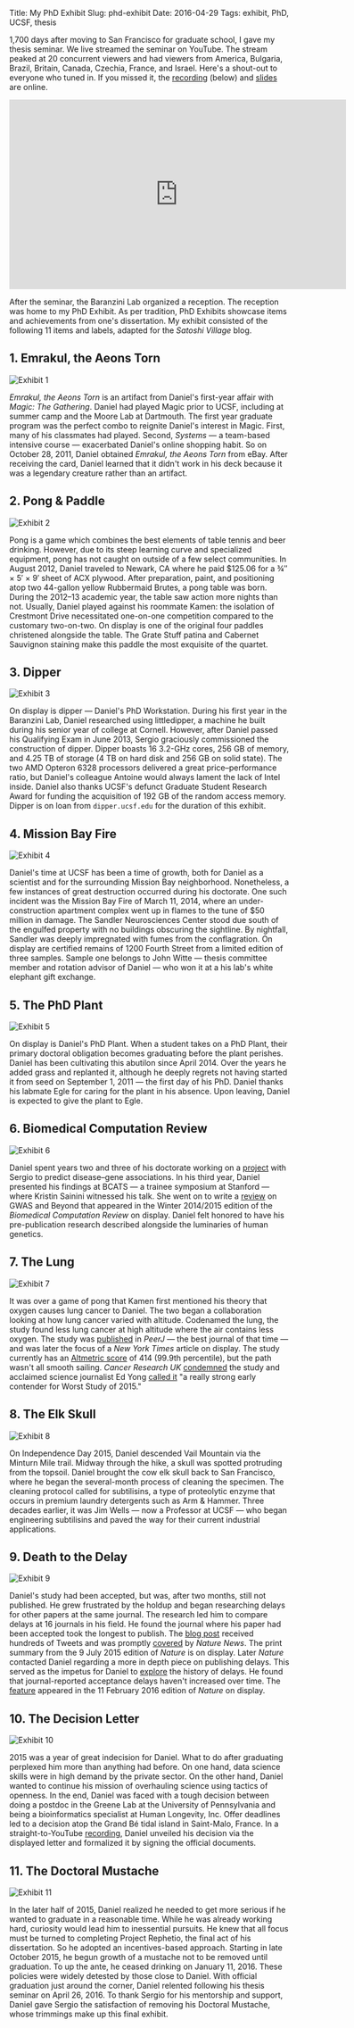 Title: My PhD Exhibit
Slug: phd-exhibit
Date: 2016-04-29
Tags: exhibit, PhD, UCSF, thesis

1,700 days after moving to San Francisco for graduate school, I gave my thesis seminar. We live streamed the seminar on YouTube. The stream peaked at 20 concurrent viewers and had viewers from America, Bulgaria, Brazil, Britain, Canada, Czechia, France, and Israel. Here's a shout-out to everyone who tuned in. If you missed it, the [recording](https://youtu.be/H8DfXop8K7g "YouTube · Daniel Himmelstein's PhD Thesis Seminar") (below) and [slides](http://slides.com/dhimmel/thesis-seminar "Slides · The hetnet awakens: understanding disease through data integration & open science") are online.

<div class="videoWrapper"><iframe width="604" height="340" src="https://www.youtube.com/embed/H8DfXop8K7g?feature=oembed&rel=0&theme=light&showinfo=0&autohide=1" frameborder="0" allowfullscreen></iframe></div>

After the seminar, the Baranzini Lab organized a reception. The reception was home to my PhD Exhibit. As per tradition, PhD Exhibits showcase items and achievements from one's dissertation. My exhibit consisted of the following 11 items and labels, adapted for the _Satoshi Village_ blog.

## 1. Emrakul, the Aeons Torn

![Exhibit 1]({attach}exhibit-01.jpg)

_Emrakul, the Aeons Torn_ is an artifact from Daniel's first-year affair with _Magic: The Gathering_. Daniel had played Magic prior to UCSF, including at summer camp and the Moore Lab at Dartmouth. The first year graduate program was the perfect combo to reignite Daniel's interest in Magic. First, many of his classmates had played. Second, _Systems_ — a team-based intensive course — exacerbated Daniel's online shopping habit. So on October 28, 2011, Daniel obtained _Emrakul, the Aeons Torn_ from eBay. After receiving the card, Daniel learned that it didn't work in his deck because it was a legendary creature rather than an artifact.

## 2. Pong & Paddle

![Exhibit 2]({attach}exhibit-02.jpg)

Pong is a game which combines the best elements of table tennis and beer drinking. However, due to its steep learning curve and specialized equipment, pong has not caught on outside of a few select communities. In August 2012, Daniel traveled to Newark, CA where he paid $125.06 for a ¾″ × 5′ × 9′ sheet of ACX plywood. After preparation, paint, and positioning atop two 44-gallon yellow Rubbermaid Brutes, a pong table was born. During the 2012–13 academic year, the table saw action more nights than not. Usually, Daniel played against his roommate Kamen: the isolation of Crestmont Drive necessitated one-on-one competition compared to the customary two-on-two. On display is one of the original four paddles christened alongside the table. The Grate Stuff patina and Cabernet Sauvignon staining make this paddle the most exquisite of the quartet.

## 3. Dipper

![Exhibit 3]({attach}exhibit-03.jpg)

On display is dipper — Daniel's PhD Workstation. During his first year in the Baranzini Lab, Daniel researched using littledipper, a machine he built during his senior year of college at Cornell. However, after Daniel passed his Qualifying Exam in June 2013, Sergio graciously commissioned the construction of dipper. Dipper boasts 16 3.2-GHz cores, 256 GB of memory, and 4.25 TB of storage (4 TB on hard disk and 256 GB on solid state). The two AMD Opteron 6328 processors delivered a great price–performance ratio, but Daniel's colleague Antoine would always lament the lack of Intel inside. Daniel also thanks UCSF's defunct Graduate Student Research Award for funding the acquisition of 192 GB of the random access memory. Dipper is on loan from `dipper.ucsf.edu` for the duration of this exhibit.

## 4. Mission Bay Fire

![Exhibit 4]({attach}exhibit-04.jpg)

Daniel's time at UCSF has been a time of growth, both for Daniel as a scientist and for the surrounding Mission Bay neighborhood. Nonetheless, a few instances of great destruction occurred during his doctorate. One such incident was the Mission Bay Fire of March 11, 2014, where an under-construction apartment complex went up in flames to the tune of $50 million in damage. The Sandler Neurosciences Center stood due south of the engulfed property with no buildings obscuring the sightline. By nightfall, Sandler was deeply impregnated with fumes from the conflagration. On display are certified remains of 1200 Fourth Street from a limited edition of three samples. Sample one belongs to John Witte — thesis committee member and rotation advisor of Daniel — who won it at a his lab's white elephant gift exchange.

## 5. The PhD Plant

![Exhibit 5]({attach}exhibit-05.jpg "Daniel's PhD Plant is pictured with Isabelle Feldhaus at The Exhibit. The poor health of the plant is disguised with posterization.")

On display is Daniel's PhD Plant. When a student takes on a PhD Plant, their primary doctoral obligation becomes graduating before the plant perishes. Daniel has been cultivating this abutilon since April 2014. Over the years he added grass and replanted it, although he deeply regrets not having started it from seed on September 1, 2011 — the first day of his PhD. Daniel thanks his labmate Egle for caring for the plant in his absence. Upon leaving, Daniel is expected to give the plant to Egle.

## 6. Biomedical Computation Review

![Exhibit 6]({attach}exhibit-06.jpg)

Daniel spent years two and three of his doctorate working on a [project](https://doi.org/10.1371/journal.pcbi.1004259 "Heterogeneous Network Edge Prediction: A Data Integration Approach to Prioritize Disease-Associated Genes") with Sergio to predict disease–gene associations. In his third year, Daniel presented his findings at BCATS — a trainee symposium at Stanford — where Kristin Sainini witnessed his talk. She went on to write a [review](http://biomedicalcomputationreview.org/content/unlocking-genetics-complex-diseases-gwas-and-beyond "Unlocking the Genetics of Complex Diseases: GWAS and Beyond") on GWAS and Beyond that appeared in the Winter 2014/2015 edition of the _Biomedical Computation Review_ on display. Daniel felt honored to have his pre-publication research described alongside the luminaries of human genetics.

## 7. The Lung

![Exhibit 7]({attach}exhibit-07.jpg)

It was over a game of pong that Kamen first mentioned his theory that oxygen causes lung cancer to Daniel. The two began a collaboration looking at how lung cancer varied with altitude. Codenamed the lung, the study found less lung cancer at high altitude where the air contains less oxygen. The study was [published](https://doi.org/10.7717/peerj.705 "Lung cancer incidence decreases with elevation: evidence for oxygen as an inhaled carcinogen") in _PeerJ_ — the best journal of that time — and was later the focus of a _New York Times_ article on display. The study currently has an [Altmetric score](https://www.altmetric.com/details/3060395) of 414 (99.9th percentile), but the path wasn't all smooth sailing. _Cancer Research UK_ [condemned](http://scienceblog.cancerresearchuk.org/2015/01/14/does-oxygen-cause-lung-cancer-i-wouldnt-hold-your-breath/ "Does oxygen cause lung cancer? I wouldn’t hold your breath") the study and acclaimed science journalist Ed Yong [called it](https://twitter.com/edyong209/status/555532584214884353 "Tweet by Ed Yong") "a really strong early contender for Worst Study of 2015."

## 8. The Elk Skull

![Exhibit 8]({attach}exhibit-08.jpg)

On Independence Day 2015, Daniel descended Vail Mountain via the Minturn Mile trail. Midway through the hike, a skull was spotted protruding from the topsoil. Daniel brought the cow elk skull back to San Francisco, where he began the several-month process of cleaning the specimen. The cleaning protocol called for subtilisins, a type of proteolytic enzyme that occurs in premium laundry detergents such as Arm & Hammer. Three decades earlier, it was Jim Wells — now a Professor at UCSF — who began engineering subtilisins and paved the way for their current industrial applications.

## 9. Death to the Delay

![Exhibit 9]({attach}exhibit-09.jpg)

Daniel's study had been accepted, but was, after two months, still not published. He grew frustrated by the holdup and began researching delays for other papers at the same journal. The research led him to compare delays at 16 journals in his field. He found the journal where his paper had been accepted took the longest to publish. The [blog post](http://blog.dhimmel.com/plos-and-publishing-delays/ "Publication delays at PLOS and 3,475 other journals") received hundreds of Tweets and was promptly [covered](https://doi.org/10.1038/523131f "Long wait for publication plagues many journals") by _Nature News_. The print summary from the 9 July 2015 edition of _Nature_ is on display. Later _Nature_ contacted Daniel regarding a more in depth piece on publishing delays. This served as the impetus for Daniel to [explore](http://blog.dhimmel.com/history-of-delays/ "The history of publishing delays") the history of delays. He found that journal-reported acceptance delays haven't increased over time. The [feature](https://doi.org/10.1038/530148a "Does it take too long to publish research?") appeared in the 11 February 2016 edition of _Nature_ on display.

## 10. The Decision Letter

![Exhibit 10]({attach}exhibit-10.jpg)

2015 was a year of great indecision for Daniel. What to do after graduating perplexed him more than anything had before. On one hand, data science skills were in high demand by the private sector. On the other hand, Daniel wanted to continue his mission of overhauling science using tactics of openness. In the end, Daniel was faced with a tough decision between doing a postdoc in the Greene Lab at the University of Pennsylvania and being a bioinformatics specialist at Human Longevity, Inc. Offer deadlines led to a decision atop the Grand Bé tidal island in Saint-Malo, France. In a straight-to-YouTube [recording](https://youtu.be/goIOtEpE8Lc "Deciding the next step after my PhD"), Daniel unveiled his decision via the displayed letter and formalized it by signing the official documents.

## 11. The Doctoral Mustache

![Exhibit 11]({attach}exhibit-11.jpg)

In the later half of 2015, Daniel realized he needed to get more serious if he wanted to graduate in a reasonable time. While he was already working hard, curiosity would lead him to inessential pursuits. He knew that all focus must be turned to completing Project Rephetio, the final act of his dissertation. So he adopted an incentives-based approach. Starting in late October 2015, he begun growth of a mustache not to be removed until graduation. To up the ante, he ceased drinking on January 11, 2016. These policies were widely detested by those close to Daniel. With official graduation just around the corner, Daniel relented following his thesis seminar on April 26, 2016. To thank Sergio for his mentorship and support, Daniel gave Sergio the satisfaction of removing his Doctoral Mustache, whose trimmings make up this final exhibit.

